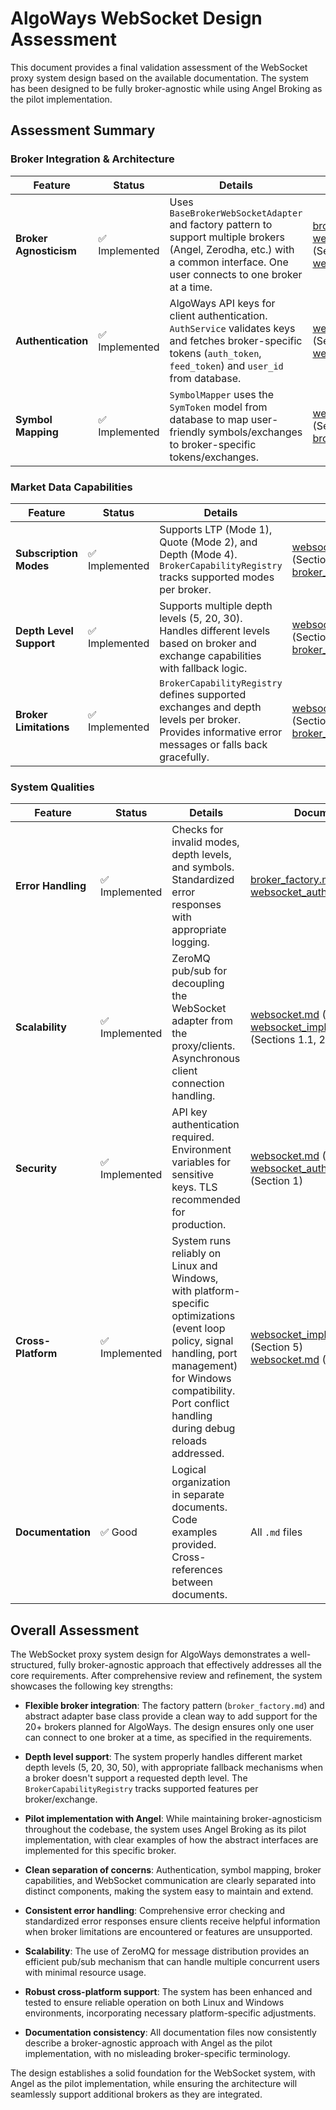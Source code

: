 # AlgoWays WebSocket Design Assessment

This document provides a final validation assessment of the WebSocket proxy system design based on the available documentation. The system has been designed to be fully broker-agnostic while using Angel Broking as the pilot implementation.

## Assessment Summary

### Broker Integration & Architecture

| Feature | Status | Details | Documentation |
|---------|--------|---------|---------------|
| **Broker Agnosticism** | ✅ Implemented | Uses `BaseBrokerWebSocketAdapter` and factory pattern to support multiple brokers (Angel, Zerodha, etc.) with a common interface. One user connects to one broker at a time. | [broker_factory.md](broker_factory.md)<br>[websocket_implementation.md](websocket_implementation.md) (Sections 1, 4)<br>[websocket.md](websocket.md) |
| **Authentication** | ✅ Implemented | AlgoWays API keys for client authentication. `AuthService` validates keys and fetches broker-specific tokens (`auth_token`, `feed_token`) and `user_id` from database. | [websocket_auth_and_mapping.md](websocket_auth_and_mapping.md) (Section 5)<br>[websocket.md](websocket.md) (Section 4.1) |
| **Symbol Mapping** | ✅ Implemented | `SymbolMapper` uses the `SymToken` model from database to map user-friendly symbols/exchanges to broker-specific tokens/exchanges. | [websocket_auth_and_mapping.md](websocket_auth_and_mapping.md) (Section 4)<br>[broker_factory.md](broker_factory.md) |

### Market Data Capabilities

| Feature | Status | Details | Documentation |
|---------|--------|---------|---------------|
| **Subscription Modes** | ✅ Implemented | Supports LTP (Mode 1), Quote (Mode 2), and Depth (Mode 4). `BrokerCapabilityRegistry` tracks supported modes per broker. | [websocket_auth_and_mapping.md](websocket_auth_and_mapping.md) (Section 3)<br>[broker_factory.md](broker_factory.md) |
| **Depth Level Support** | ✅ Implemented | Supports multiple depth levels (5, 20, 30). Handles different levels based on broker and exchange capabilities with fallback logic. | [websocket_auth_and_mapping.md](websocket_auth_and_mapping.md) (Section 3)<br>[broker_factory.md](broker_factory.md) |
| **Broker Limitations** | ✅ Implemented | `BrokerCapabilityRegistry` defines supported exchanges and depth levels per broker. Provides informative error messages or falls back gracefully. | [websocket_auth_and_mapping.md](websocket_auth_and_mapping.md) (Section 3)<br>[broker_factory.md](broker_factory.md) |

### System Qualities

| Feature | Status | Details | Documentation |
|---------|--------|---------|---------------|
| **Error Handling** | ✅ Implemented | Checks for invalid modes, depth levels, and symbols. Standardized error responses with appropriate logging. | [broker_factory.md](broker_factory.md)<br>[websocket_auth_and_mapping.md](websocket_auth_and_mapping.md) |
| **Scalability** | ✅ Implemented | ZeroMQ pub/sub for decoupling the WebSocket adapter from the proxy/clients. Asynchronous client connection handling. | [websocket.md](websocket.md) (Sections 1, 3)<br>[websocket_implementation.md](websocket_implementation.md) (Sections 1.1, 2) |
| **Security** | ✅ Implemented | API key authentication required. Environment variables for sensitive keys. TLS recommended for production. | [websocket.md](websocket.md) (Section 9)<br>[websocket_auth_and_mapping.md](websocket_auth_and_mapping.md) (Section 1) |
| **Cross-Platform**   | ✅ Implemented | System runs reliably on Linux and Windows, with platform-specific optimizations (event loop policy, signal handling, port management) for Windows compatibility. Port conflict handling during debug reloads addressed. | [websocket_implementation.md](websocket_implementation.md) (Section 5)<br>[websocket.md](websocket.md) (Section 7) |
| **Documentation** | ✅ Good | Logical organization in separate documents. Code examples provided. Cross-references between documents. | All `.md` files |


## Overall Assessment

The WebSocket proxy system design for AlgoWays demonstrates a well-structured, fully broker-agnostic approach that effectively addresses all the core requirements. After comprehensive review and refinement, the system showcases the following key strengths:

- **Flexible broker integration**: The factory pattern (`broker_factory.md`) and abstract adapter base class provide a clean way to add support for the 20+ brokers planned for AlgoWays. The design ensures only one user can connect to one broker at a time, as specified in the requirements.

- **Depth level support**: The system properly handles different market depth levels (5, 20, 30, 50), with appropriate fallback mechanisms when a broker doesn't support a requested depth level. The `BrokerCapabilityRegistry` tracks supported features per broker/exchange.

- **Pilot implementation with Angel**: While maintaining broker-agnosticism throughout the codebase, the system uses Angel Broking as its pilot implementation, with clear examples of how the abstract interfaces are implemented for this specific broker.

- **Clean separation of concerns**: Authentication, symbol mapping, broker capabilities, and WebSocket communication are clearly separated into distinct components, making the system easy to maintain and extend.

- **Consistent error handling**: Comprehensive error checking and standardized error responses ensure clients receive helpful information when broker limitations are encountered or features are unsupported.

- **Scalability**: The use of ZeroMQ for message distribution provides an efficient pub/sub mechanism that can handle multiple concurrent users with minimal resource usage.

- **Robust cross-platform support**: The system has been enhanced and tested to ensure reliable operation on both Linux and Windows environments, incorporating necessary platform-specific adjustments.

- **Documentation consistency**: All documentation files now consistently describe a broker-agnostic approach with Angel as the pilot implementation, with no misleading broker-specific terminology.

The design establishes a solid foundation for the WebSocket system, with Angel as the pilot implementation, while ensuring the architecture will seamlessly support additional brokers as they are integrated.
